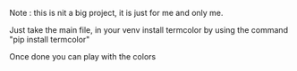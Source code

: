 Note : this is nit a big project, it is just for me and only me.

Just take the main file, in your venv install termcolor by using the command "pip install termcolor" 

Once done you can play with the colors
